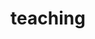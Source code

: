 ---
layout: cv
permalink: /teaching/
title: teaching
nav: true
nav_order: 6
description: Courses taught
toc:
  sidebar: left
---